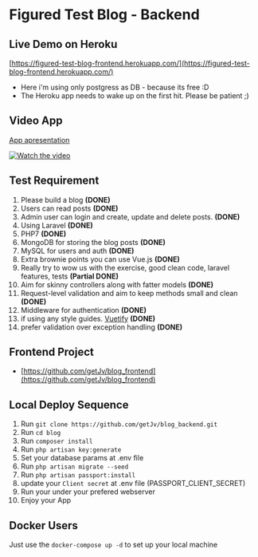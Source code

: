 Figured Test Blog - Backend
===========================

Live Demo on Heroku
-------------------

[https://figured-test-blog-frontend.herokuapp.com/](https://figured-test-blog-frontend.herokuapp.com/)
* Here i'm using only postgress as DB - because its free :D 
* The Heroku app needs to wake up on the first hit. Please be patient ;)

Video App
---------

[App apresentation](https://youtu.be/AQody6oaqjs)

[![Watch the video](https://img.youtube.com/vi/AQody6oaqjs/maxresdefault.jpg)](https://youtu.be/AQody6oaqjs)

Test Requirement
----------------

1. Please build a blog **(DONE)**
2. Users can read posts **(DONE)**
3. Admin user can login and create, update and delete posts. **(DONE)**
4. Using Laravel **(DONE)**
5. PHP7 **(DONE)**
6. MongoDB for storing the blog posts **(DONE)**
7. MySQL for users and auth **(DONE)**
8. Extra brownie points you can use Vue.js **(DONE)**
9. Really try to wow us with the exercise, good clean code, laravel features, tests **(Partial DONE)**
10. Aim for skinny controllers along with fatter models   **(DONE)**
11. Request-level validation and aim to keep methods small and clean **(DONE)**
12. Middleware for authentication **(DONE)**
13. if using any style guides. [Vuetify](https://vuetifyjs.com) **(DONE)**
14. prefer validation over exception handling **(DONE)**

Frontend Project
----------------

* [https://github.com/getJv/blog_frontend](https://github.com/getJv/blog_frontend)

Local Deploy Sequence
---------------------

1. Run `git clone https://github.com/getJv/blog_backend.git`
2. Run `cd blog`
3. Run `composer install`
4. Run `php artisan key:generate`
5. Set your database params at .env file 
6. Run `php artisan migrate --seed`
6. Run `php artisan passport:install`
7. update your `Client secret` at .env file (PASSPORT_CLIENT_SECRET)
8. Run your under your prefered webserver
9. Enjoy your App

Docker Users
------------

Just use the `docker-compose up -d` to set up your local machine
